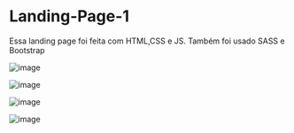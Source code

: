 # Landing-Page-1

Essa landing page foi feita com HTML,CSS e JS. Também foi usado SASS e Bootstrap

![image](https://user-images.githubusercontent.com/83486074/131728177-23476c5d-820f-4c69-ba4c-bdbdad08a5cd.png)

![image](https://user-images.githubusercontent.com/83486074/131728268-05b123c9-9dc6-4c30-8abe-7dffd83bcd73.png)

![image](https://user-images.githubusercontent.com/83486074/131728382-7dfa7d12-dd99-4c34-bbda-6494c3a45224.png)

![image](https://user-images.githubusercontent.com/83486074/131728295-1c48f83d-9bc1-430d-8775-e73d7e43dc0b.png)
